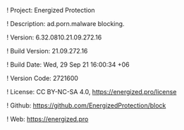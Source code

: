 ! Project: Energized Protection

! Description: ad.porn.malware blocking.

! Version: 6.32.0810.21.09.272.16

! Build Version: 21.09.272.16

! Build Date: Wed, 29 Sep 21 16:00:34 +06

! Version Code: 2721600

! License: CC BY-NC-SA 4.0, https://energized.pro/license

! Github: https://github.com/EnergizedProtection/block

! Web: https://energized.pro

